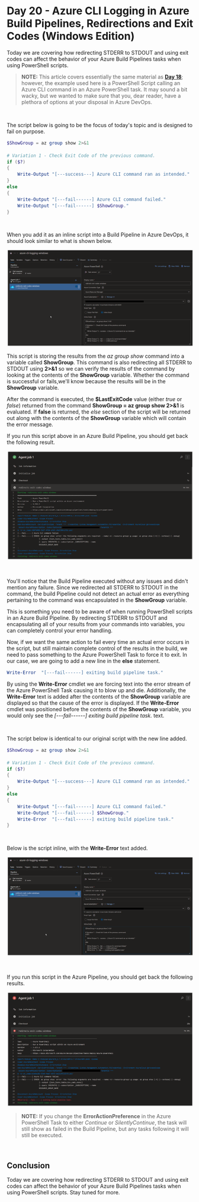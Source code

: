# Day 20 - Azure CLI Logging in Azure Build Pipelines, Redirections and Exit Codes (Windows Edition)

Today we are covering how redirecting STDERR to STDOUT and using exit codes can affect the behavior of your Azure Build Pipelines tasks when using PowerShell scripts.

> **NOTE:** This article covers essentially the same material as **[Day 18](../articles/day.18.azure.cli.logging.build.pipelines.redirects.exit.codes.md)**; however, the example used here is a PowerShell Script calling an Azure CLI command in an Azure PowerShell task. It may sound a bit wacky, but we wanted to make sure that you, dear reader, have a plethora of options at your disposal in Azure DevOps.

<br />

The script below is going to be the focus of today's topic and is designed to fail on purpose.

```powershell
$ShowGroup = az group show 2>&1

# Variation 1 - Check Exit Code of the previous command.
if ($?)
{
    Write-Output "[---success---] Azure CLI command ran as intended."
}
else
{
    Write-Output "[---fail------] Azure CLI command failed."
    Write-Output "[---fail------] $ShowGroup."
}
```

<br />

When you add it as an inline script into a Build Pipeline in Azure DevOps, it should look similar to what is shown below.

![001](../images/day20/day.20.azure.cli.logging.in.azure.build.pipeline.001.png)

This script is storing the results from the *az group show* command into a variable called **ShowGroup**. This command is also redirecting all STDERR to STDOUT using **2>&1** so we can verify the results of the command by looking at the contents of the **ShowGroup** variable. Whether the command is successful or fails,we'll know because the results will be in the **ShowGroup** variable.

After the command is executed, the **$LastExitCode** value (either *true* or *false*) returned from the command **ShowGroup = az group show 2>&1** is evaluated. If **false** is returned, the *else* section of the script will be returned out along with the contents of the **ShowGroup** variable which will contain the error message.

If you run this script above in an Azure Build Pipeline, you should get back the following result.

![002](../images/day20/day.20.azure.cli.logging.in.azure.build.pipeline.002.png)

<br />

You'll notice that the Build Pipeline executed without any issues and didn't mention any failure. Since we redirected all STDERR to STDOUT in the command, the build Pipeline could not detect an actual error as everything pertaining to the command was encapsulated in the **ShowGroup** variable.

This is something you need to be aware of when running PowerShell scripts in an Azure Build Pipeline. By redirecting STDERR to STDOUT and encapsulating all of your results from your commands into variables, you can completely control your error handling.

Now, if we want the same action to fail every time an actual error occurs in the script, but still maintain complete control of the results in the build, we need to pass something to the Azure PowerShell Task to force it to exit. In our case, we are going to add a new line in the **else** statement.

```powershell
Write-Error  "[---fail------] exiting build pipeline task."
```

By using the **Write-Error** cmdlet we are forcing text into the error stream of the Azure PowerShell Task causing it to blow up and die. Additionally, the **Write-Error** text is added after the contents of the **ShowGroup** variable are displayed so that the cause of the error is displayed. If the **Write-Error** cmdlet was positioned before the contents of the **ShowGroup** variable, you would only see the *[---fail------] exiting build pipeline task.* text.

<br />

The script below is identical to our original script with the new line added.

```powershell
$ShowGroup = az group show 2>&1

# Variation 1 - Check Exit Code of the previous command.
if ($?)
{
    Write-Output "[---success---] Azure CLI command ran as intended."
}
else
{
    Write-Output "[---fail------] Azure CLI command failed."
    Write-Output "[---fail------] $ShowGroup."
    Write-Error  "[---fail------] exiting build pipeline task."
}
```

<br />

Below is the script inline, with the **Write-Error** text added.

![003](../images/day20/day.20.azure.cli.logging.in.azure.build.pipeline.003.png)

<br />

If you run this script in the Azure Pipeline, you should get back the following results.

![004](../images/day20/day.20.azure.cli.logging.in.azure.build.pipeline.004.png)

> **NOTE:** If you change the **ErrorActionPreference** in the Azure PowerShell Task to either *Continue* or *SilentlyContinue*, the task will still show as failed in the Build Pipeline, but any tasks following it will still be executed.

<br />

## Conclusion

Today we are covering how redirecting STDERR to STDOUT and using exit codes can affect the behavior of your Azure Build Pipelines tasks when using PowerShell scripts. Stay tuned for more.
